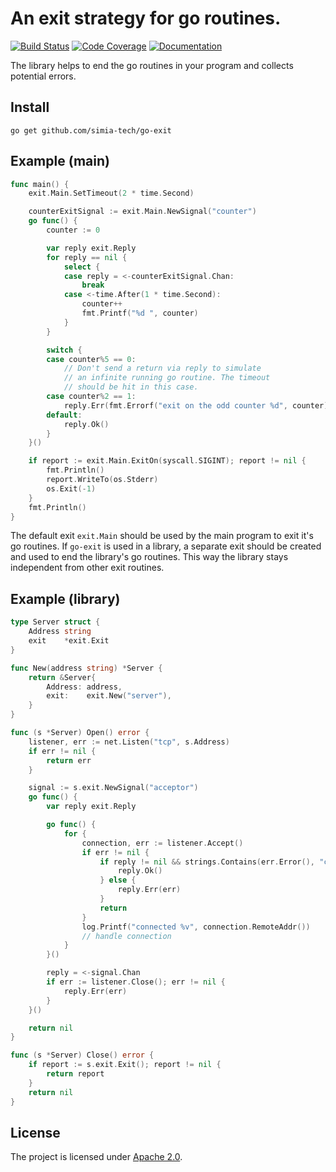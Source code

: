 # An exit strategy for go routines.

[![Build Status](https://travis-ci.org/simia-tech/go-exit.svg)](https://travis-ci.org/simia-tech/go-exit)
[![Code Coverage](http://gocover.io/_badge/github.com/simia-tech/go-exit)](http://gocover.io/github.com/simia-tech/go-exit)
[![Documentation](https://godoc.org/github.com/simia-tech/go-exit?status.svg)](https://godoc.org/github.com/simia-tech/go-exit)

The library helps to end the go routines in your program and collects potential errors.

## Install

`go get github.com/simia-tech/go-exit`

## Example (main)

```go
func main() {
	exit.Main.SetTimeout(2 * time.Second)

	counterExitSignal := exit.Main.NewSignal("counter")
	go func() {
		counter := 0

		var reply exit.Reply
		for reply == nil {
			select {
			case reply = <-counterExitSignal.Chan:
				break
			case <-time.After(1 * time.Second):
				counter++
				fmt.Printf("%d ", counter)
			}
		}

		switch {
		case counter%5 == 0:
			// Don't send a return via reply to simulate
			// an infinite running go routine. The timeout
			// should be hit in this case.
		case counter%2 == 1:
			reply.Err(fmt.Errorf("exit on the odd counter %d", counter))
		default:
			reply.Ok()
		}
	}()

	if report := exit.Main.ExitOn(syscall.SIGINT); report != nil {
		fmt.Println()
		report.WriteTo(os.Stderr)
		os.Exit(-1)
	}
	fmt.Println()
}
```

The default exit `exit.Main` should be used by the main program to exit it's go routines. If `go-exit` is used
in a library, a separate exit should be created and used to end the library's go routines. This way the library
stays independent from other exit routines.

## Example (library)

```go
type Server struct {
	Address string
	exit    *exit.Exit
}

func New(address string) *Server {
	return &Server{
		Address: address,
		exit:    exit.New("server"),
	}
}

func (s *Server) Open() error {
	listener, err := net.Listen("tcp", s.Address)
	if err != nil {
		return err
	}

	signal := s.exit.NewSignal("acceptor")
	go func() {
		var reply exit.Reply

		go func() {
			for {
				connection, err := listener.Accept()
				if err != nil {
					if reply != nil && strings.Contains(err.Error(), "closed network connection") {
						reply.Ok()
					} else {
						reply.Err(err)
					}
					return
				}
				log.Printf("connected %v", connection.RemoteAddr())
				// handle connection
			}
		}()

		reply = <-signal.Chan
		if err := listener.Close(); err != nil {
			reply.Err(err)
		}
	}()

	return nil
}

func (s *Server) Close() error {
	if report := s.exit.Exit(); report != nil {
		return report
	}
	return nil
}
```

## License

The project is licensed under [Apache 2.0](http://www.apache.org/licenses).

